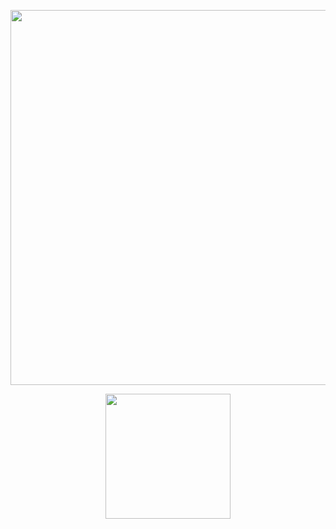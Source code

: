 <p align="center">
  <img width="600" src="https://raw.githubusercontent.com/olgam4/taupe/main/assets/example/command.svg">
</p>

<p align="center">
  <img width="200" src="https://raw.githubusercontent.com/olgam4/taupe/main/assets/mascot.png">
</p>
